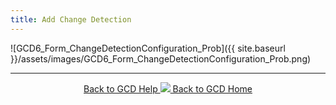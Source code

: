 ```yaml
---
title: Add Change Detection
---
```


![GCD6_Form_ChangeDetectionConfiguration_Prob]({{ site.baseurl }}/assets/images/GCD6_Form_ChangeDetectionConfiguration_Prob.png)

------
<div align="center">
	<a class="hollow button" href="{{ site.baseurl }}/Help"><i class="fa fa-chevron-circle-left"></i>  Back to GCD Help </a>  
	<a class="hollow button" href="{{ site.baseurl }}/"><img src="{{ site.baseurl}}/assets/images/icons/GCDAddIn.png">  Back to GCD Home </a>  
</div>